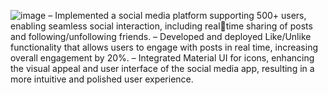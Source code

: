 ![image](https://github.com/user-attachments/assets/34e0fb75-e1bc-4d04-b998-1ba40e30dc7a)
– Implemented a social media platform supporting 500+ users, enabling seamless social interaction, including realtime sharing of posts and following/unfollowing friends.
– Developed and deployed Like/Unlike functionality that allows users to engage with posts in real time, increasing
overall engagement by 20%.
– Integrated Material UI for icons, enhancing the visual appeal and user interface of the social media app, resulting
in a more intuitive and polished user experience.
